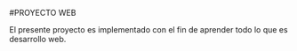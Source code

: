 #PROYECTO WEB

El presente proyecto es implementado con el fin de aprender todo lo que es desarrollo web.